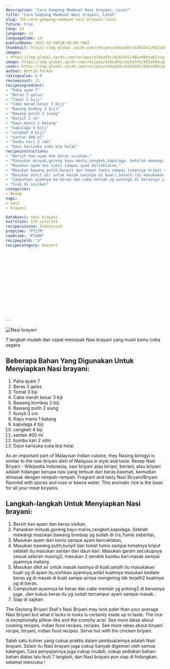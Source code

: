 ```yaml
---
description: "Cara Gampang Membuat Nasi brayani, Lezat"
title: "Cara Gampang Membuat Nasi brayani, Lezat"
slug: 755-cara-gampang-membuat-nasi-brayani-lezat
future: true
lang: id
language: id
languageCode: id
publishDate: 2021-10-20T18:48:09.708Z 
thumbnail: https://img-global.cpcdn.com/recipes/e34aa03ccb264341/682x484cq65/nasi-brayani-foto-resep-utama.webp
images:
- https://img-global.cpcdn.com/recipes/e34aa03ccb264341/682x484cq65/nasi-brayani-foto-resep-utama.webp
image: https://img-global.cpcdn.com/recipes/e34aa03ccb264341/682x484cq65/nasi-brayani-foto-resep-utama.webp
cover: https://img-global.cpcdn.com/recipes/e34aa03ccb264341/682x484cq65/nasi-brayani-foto-resep-utama.webp
author: Bettie Parker
ratingvalue: 4.9
reviewcount: 11
recipeingredient:
- "Paha ayam 7"
- "Beras 3 gelas"
- "Tomat 3 biji"
- "Cabe merah besar 3 biji"
- "Bawang bombay 2 biji"
- "Bawang putih 2 siung"
- "Kunyit 3 cm"
- "Kayu manis 1 batang"
- "kapulaga 4 biji"
- "cengkeh 4 biji"
- "santan 400 ml"
- "bumbu kari 2 sdm"
- "Daun karisuka suka brp helai"
recipeinstructions:
- "Bersih kan ayam dan beras sisikan,"
- "Panaskan minyak,goreng kayu manis,cengkeh,kapulaga. Setelah mewangi masukan bawang bombay yg sudah di iris,Tumis sebentar,"
- "Masukan ayam dan tumis sampai ayam bercoklatan,"
- "Masukan bawang putih,kunyit dan tomat tumis sampai tomatnya kriput setelah itu masukan santan dan daun kari. Masukan garam secukupnya sesuai selerah masing2, masukan 2 sendok bumbu kari.masak sampai ayamnya matang"
- "Masukan dikit air untuk masak nasinya di kuali,setalh itu masukakan kuah yg di ayam itu,sisihkan ayamnya,ambil kuahnya masukan kedlam beras yg di masak di kuali sampe airnya mengering tdk terjath2 kuahnya yg di beras."
- "Campurkan ayamnya ke beras dan cabe mentah yg potong2 di berasnya juga...dan kukus beras itu yg sudah tercampur ayam sampai masak.."
- "Siap di sajikan"
categories:
- Resep
tags:
- nasi
- brayani

katakunci: nasi brayani 
nutrition: 225 calories
recipecuisine: Indonesian
preptime: "PT27M"
cooktime: "PT40M"
recipeyield: "3"
recipecategory: Dessert


     
    
    
    
    
    
    
    
    
    
    
      
    
---
```



![Nasi brayani](https://img-global.cpcdn.com/recipes/e34aa03ccb264341/682x484cq65/nasi-brayani-foto-resep-utama.webp)

7 langkah mudah dan cepat memasak  Nasi brayani yang musti kamu coba segera

<!--inarticleads1-->

## Beberapa Bahan Yang Digunakan Untuk Menyiapkan Nasi brayani:

1. Paha ayam 7
1. Beras 3 gelas
1. Tomat 3 biji
1. Cabe merah besar 3 biji
1. Bawang bombay 2 biji
1. Bawang putih 2 siung
1. Kunyit 3 cm
1. Kayu manis 1 batang
1. kapulaga 4 biji
1. cengkeh 4 biji
1. santan 400 ml
1. bumbu kari 2 sdm
1. Daun karisuka suka brp helai

As an important part of Malaysian Indian cuisine, they Nasing biringyi is similar to the nasi briyani dish of Malaysia in style and taste. Resep Nasi Briyani - Wikipedia Indonesia, nasi briyani atau biriani, beriani, atau briyani adalah hidangan berupa nasi yang terbuat dari beras basmati, kemudian dimasak dengan rempah-rempah. Fragrant and tasty Nasi Biryani/Briyani flavored with spices and rose or kewra water. This aromatic rice is the base for all your meat biryanis. 

<!--inarticleads2-->

## Langkah-langkah Untuk Menyiapkan Nasi brayani:

1. Bersih kan ayam dan beras sisikan,
1. Panaskan minyak,goreng kayu manis,cengkeh,kapulaga. Setelah mewangi masukan bawang bombay yg sudah di iris,Tumis sebentar,
1. Masukan ayam dan tumis sampai ayam bercoklatan,
1. Masukan bawang putih,kunyit dan tomat tumis sampai tomatnya kriput setelah itu masukan santan dan daun kari. Masukan garam secukupnya sesuai selerah masing2, masukan 2 sendok bumbu kari.masak sampai ayamnya matang
1. Masukan dikit air untuk masak nasinya di kuali,setalh itu masukakan kuah yg di ayam itu,sisihkan ayamnya,ambil kuahnya masukan kedlam beras yg di masak di kuali sampe airnya mengering tdk terjath2 kuahnya yg di beras.
1. Campurkan ayamnya ke beras dan cabe mentah yg potong2 di berasnya juga...dan kukus beras itu yg sudah tercampur ayam sampai masak..
1. Siap di sajikan


The Geylang Briyani Stall&#39;s Nasi Briyani may look paler than your average Nasi Briyani but what it lacks in looks is certainly made up in taste. The rice is exceptionally pillow-like and the crunchy acar. See more ideas about cooking recipes, indian food recipes, recipes. See more ideas about biryani recipe, biryani, indian food recipes. Serve hot with the chicken briyani. 

Salah satu kuliner yang cukup praktis dalam pembuatannya adalah  Nasi brayani. Selain itu  Nasi brayani  juga cukup banyak digemari oleh semua kalangan, Cara penyajiannya juga cukup mudah, cukup sediakan bahan-bahan diatas lalu ikuti 7 langkah, dan  Nasi brayani  pun siap di hidangkan. selamat mencoba !
